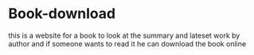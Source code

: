 # Book-download
this is a website for a book to look at the summary and lateset work by author and if someone wants to read it he can download the book online
